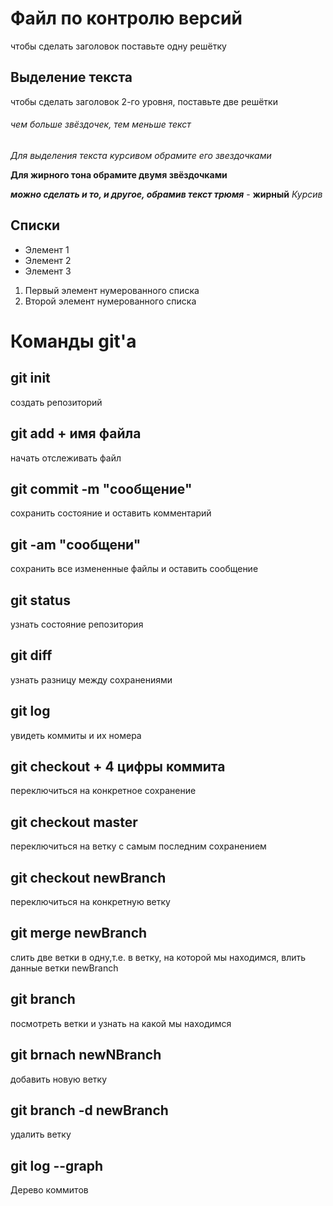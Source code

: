 # Файл по контролю версий
чтобы сделать заголовок поставьте одну решётку
## Выделение текста
чтобы сделать заголовок 2-го уровня, поставьте две решётки

###### чем больше звёздочек, тем меньше текст

*Для выделения текста курсивом обрамите его звездочками*

**Для жирного тона обрамите двумя звёздочками**

***можно сделать и то, и другое, обрамив текст трюмя*** - **жирный** *Курсив*

## Списки

* Элемент 1
* Элемент 2
* Элемент 3


1. Первый элемент нумерованного списка
2. Второй элемент нумерованного списка


# Команды git'a 

## git init
создать репозиторий

## git add + имя файла
начать отслеживать файл

## git commit -m "сообщение"
сохранить состояние и оставить комментарий

## git -am "сообщени"
сохранить все измененные файлы и оставить сообщение 

## git status
узнать состояние репозитория

## git diff
узнать разницу между сохранениями 

## git log 
увидеть коммиты и их номера

## git checkout + 4 цифры коммита
переключиться на конкретное сохранение

## git checkout master
переключиться на ветку с самым последним сохранением

## git checkout newBranch
переключиться на конкретную ветку

## git merge newBranch
слить две ветки в одну,т.е. в ветку, на которой мы находимся, влить данные ветки newBranch

## git branch
посмотреть ветки и узнать на какой мы находимся

## git brnach newNBranch
добавить новую ветку

## git branch -d newBranch
удалить ветку

## git log --graph
Дерево коммитов
